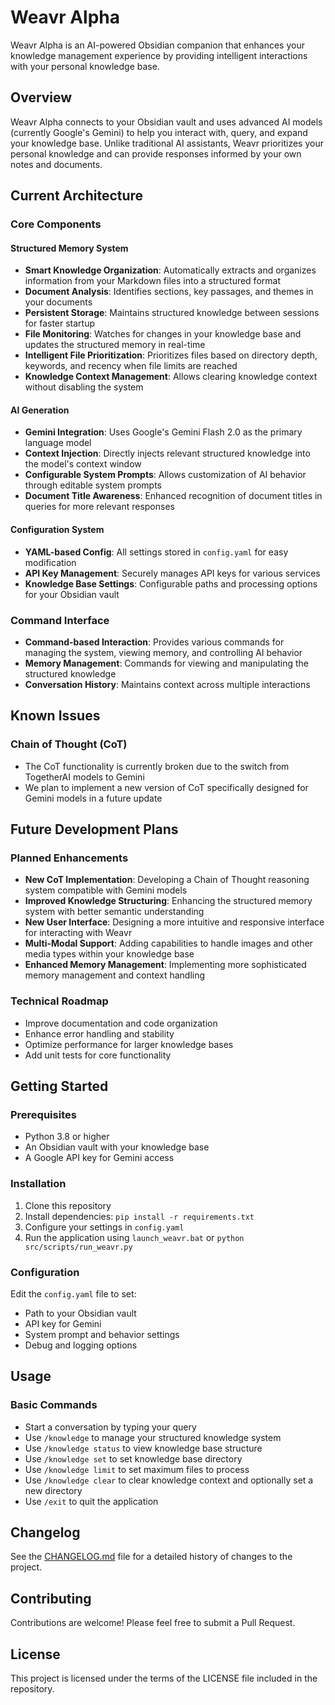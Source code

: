 # Weavr Alpha

Weavr Alpha is an AI-powered Obsidian companion that enhances your knowledge management experience by providing intelligent interactions with your personal knowledge base.

## Overview

Weavr Alpha connects to your Obsidian vault and uses advanced AI models (currently Google's Gemini) to help you interact with, query, and expand your knowledge base. Unlike traditional AI assistants, Weavr prioritizes your personal knowledge and can provide responses informed by your own notes and documents.

## Current Architecture

### Core Components

#### Structured Memory System

- **Smart Knowledge Organization**: Automatically extracts and organizes information from your Markdown files into a structured format
- **Document Analysis**: Identifies sections, key passages, and themes in your documents
- **Persistent Storage**: Maintains structured knowledge between sessions for faster startup
- **File Monitoring**: Watches for changes in your knowledge base and updates the structured memory in real-time
- **Intelligent File Prioritization**: Prioritizes files based on directory depth, keywords, and recency when file limits are reached
- **Knowledge Context Management**: Allows clearing knowledge context without disabling the system

#### AI Generation

- **Gemini Integration**: Uses Google's Gemini Flash 2.0 as the primary language model
- **Context Injection**: Directly injects relevant structured knowledge into the model's context window
- **Configurable System Prompts**: Allows customization of AI behavior through editable system prompts
- **Document Title Awareness**: Enhanced recognition of document titles in queries for more relevant responses

#### Configuration System

- **YAML-based Config**: All settings stored in `config.yaml` for easy modification
- **API Key Management**: Securely manages API keys for various services
- **Knowledge Base Settings**: Configurable paths and processing options for your Obsidian vault

### Command Interface

- **Command-based Interaction**: Provides various commands for managing the system, viewing memory, and controlling AI behavior
- **Memory Management**: Commands for viewing and manipulating the structured knowledge
- **Conversation History**: Maintains context across multiple interactions

## Known Issues

### Chain of Thought (CoT)

- The CoT functionality is currently broken due to the switch from TogetherAI models to Gemini
- We plan to implement a new version of CoT specifically designed for Gemini models in a future update

## Future Development Plans

### Planned Enhancements

- **New CoT Implementation**: Developing a Chain of Thought reasoning system compatible with Gemini models
- **Improved Knowledge Structuring**: Enhancing the structured memory system with better semantic understanding
- **New User Interface**: Designing a more intuitive and responsive interface for interacting with Weavr
- **Multi-Modal Support**: Adding capabilities to handle images and other media types within your knowledge base
- **Enhanced Memory Management**: Implementing more sophisticated memory management and context handling

### Technical Roadmap

- Improve documentation and code organization
- Enhance error handling and stability
- Optimize performance for larger knowledge bases
- Add unit tests for core functionality

## Getting Started

### Prerequisites

- Python 3.8 or higher
- An Obsidian vault with your knowledge base
- A Google API key for Gemini access

### Installation

1. Clone this repository
2. Install dependencies: `pip install -r requirements.txt`
3. Configure your settings in `config.yaml`
4. Run the application using `launch_weavr.bat` or `python src/scripts/run_weavr.py`

### Configuration

Edit the `config.yaml` file to set:

- Path to your Obsidian vault
- API key for Gemini
- System prompt and behavior settings
- Debug and logging options

## Usage

### Basic Commands

- Start a conversation by typing your query
- Use `/knowledge` to manage your structured knowledge system
- Use `/knowledge status` to view knowledge base structure
- Use `/knowledge set` to set knowledge base directory
- Use `/knowledge limit` to set maximum files to process
- Use `/knowledge clear` to clear knowledge context and optionally set a new directory
- Use `/exit` to quit the application

## Changelog

See the [CHANGELOG.md](CHANGELOG.md) file for a detailed history of changes to the project.

## Contributing

Contributions are welcome! Please feel free to submit a Pull Request.

## License

This project is licensed under the terms of the LICENSE file included in the repository.

